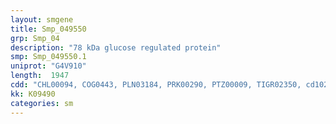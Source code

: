 ```yaml
---
layout: smgene
title: Smp_049550
grp: Smp_04
description: "78 kDa glucose regulated protein"
smp: Smp_049550.1
uniprot: "G4V910"
length:  1947
cdd: "CHL00094, COG0443, PLN03184, PRK00290, PTZ00009, TIGR02350, cd10241, cl17037, pfam00012"
kk: K09490
categories: sm
---
```

